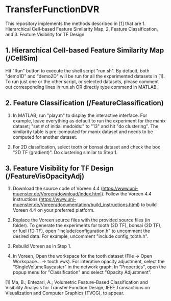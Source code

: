 # TransferFunctionDVR
This repository implements the methods described in [1] that are 1. Hierarchical Cell-based Feature Similarity Map, 2. Feature Classification, and 3. Feature Visibility for TF Design.

## 1. Hierarchical Cell-based Feature Similarity Map (/CellSim)
Hit "Run" button to execute the shell script "run.sh". By default, both "demo1D" and "demo2D" will be run for all the experimented datasets in [1]. To run just one or the other script, or selected datasets, please comment out corresponding lines in run.sh OR directly type commend in MATLAB.

## 2. Feature Classification (/FeatureClassification)
1. In MATLAB, run "play.m" to display the interactive interface. For example, leave everything as default to run the experiment for the manix dataset; "set # of initial medoids:" to "13" and hit "do clustering". The similarity table is pre-computed for manix dataset and needs to be computed for another dataset.

2. For 2D classfication, select tooth or bonsai dataset and check the box "2D TF (gradient)". Do clustering similar to Step 1.

## 3. Feature Visibility for TF Design (/FeatureVisOpacityAdj)

1. Download the source code of Voreen 4.4 (https://www.uni-muenster.de/Voreen/download/index.html). Follow the Voreen 4.4 instructions (https://www.uni-muenster.de/Voreen/documentation/build_instructions.html) to build Voreen 4.4 on your preferred platform.

2. Replace the Voreen source files with the provided source files (in folder). To generate the experiments for tooth (2D TF), bonsai (2D TF), or fuel (1D TF), open "include/configuration.h" to uncomment the desired data. For example, uncomment "include config_tooth.h".

3. Rebuild Voreen as in Step 1.

4. In Voreen, Open the workspace for the tooth dataset (File -> Open Workspace... -> tooth.vws). For interative opacity adjustment, select the "SingleVolumeRaycaster" in the network graph. In "Properties", open the popup menu for "Classification" and select "Opacity Adjustment".

[1] Ma, B.; Entezari, A.; Volumetric Feature-Based Classification and Visibility Analysis for Transfer Function Design, IEEE Transactions on Visualization and Computer Graphics (TVCG), to appear.
